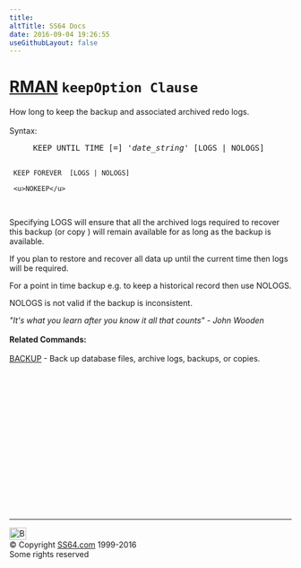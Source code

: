 ```yaml
---
title:
altTitle: SS64 Docs
date: 2016-09-04 19:26:55
useGithubLayout: false
---
```

<!-- #BeginLibraryItem "/Library/head_ora.lbi" --><!-- #EndLibraryItem --><h1><a href="rman.html">RMAN</a> <code>keepOption Clause</code></h1> 
<p>How long to keep the backup and associated archived redo logs.<br>
  <br>
Syntax:</p>
<pre>     KEEP UNTIL TIME [=] '<i>date_string</i>' [LOGS | NOLOGS]

     KEEP FOREVER  [LOGS | NOLOGS]

     <u>NOKEEP</u>
</pre>
<p>Specifying LOGS will ensure  that all  the archived logs required to recover this backup (or copy ) will remain available for as long as the backup is available. </p>
<p>If you plan to restore and recover all data up until the current time then logs will be  required.</p>
<p>For a point in time backup e.g. to keep a historical record then use NOLOGS.</p>
<p>  NOLOGS is not valid if the backup is inconsistent.</p>
<p><span class="quote"><i>"It's what you learn after you know it all that counts" - John Wooden</i></span><br>
<br>
<b>Related Commands:</b><br>
<br>
 <a href="rman_backup.html">BACKUP</a> - Back up database files, archive logs, backups, or copies.
<!-- #BeginLibraryItem "/Library/foot_ora.lbi" --></p><p>
<!-- oracle-footer -->
<ins class="adsbygoogle" style="display:inline-block;width:300px;height:250px" data-ad-client="ca-pub-6140977852749469" data-ad-slot="4275490898"></ins>
<script>
(adsbygoogle = window.adsbygoogle || []).push({});
</script></p>
<hr>
<div id="bl" class="footer"><a href="rman_keepOption.html#"><img src="../images/top.png" width="30" height="22" alt="Back to the Top"></a></div>
<div id="br" class="footer, tagline">© Copyright <a href="../index.html">SS64.com</a> 1999-2016<br>
Some rights reserved</div><!-- #EndLibraryItem -->

